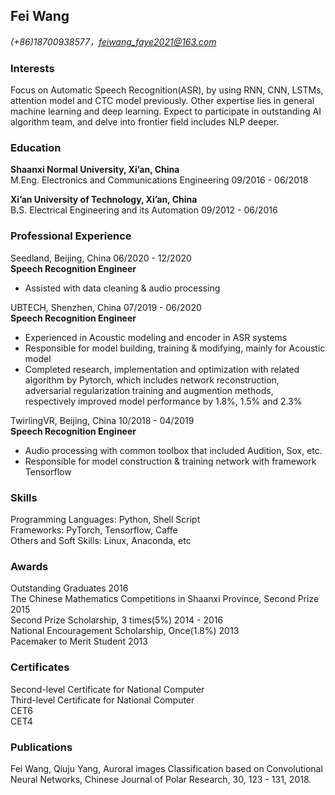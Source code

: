 ## Fei Wang     

*(+86)18700938577，feiwang_faye2021@163.com*

### Interests 

Focus on Automatic Speech Recognition(ASR), by using RNN, CNN, LSTMs, attention model and CTC model previously. Other expertise lies in general machine learning and deep learning. Expect to participate in outstanding AI algorithm team, and delve into frontier field includes NLP deeper.

### Education

**Shaanxi Normal University, Xi’an, China**  
M.Eng. Electronics and Communications Engineering	09/2016 - 06/2018

**Xi’an University of Technology, Xi’an, China**  
B.S. Electrical Engineering and its Automation 	09/2012 - 06/2016    

### Professional Experience 

Seedland, Beijing, China	06/2020 - 12/2020  
**Speech Recognition Engineer**
* Assisted with data cleaning & audio processing 

UBTECH, Shenzhen, China	07/2019 - 06/2020  
**Speech Recognition Engineer**
* Experienced in Acoustic modeling and encoder in ASR systems  
* Responsible for model building, training & modifying, mainly for Acoustic model   
* Completed research, implementation and optimization with related algorithm by Pytorch, which includes network reconstruction, adversarial regularization training and augmention methods, respectively improved model performance by 1.8%, 1.5% and 2.3%  

TwirlingVR, Beijing, China	10/2018 - 04/2019      
**Speech Recognition Engineer**
* Audio processing with common toolbox that included Audition, Sox, etc.  
* Responsible for model construction & training network with framework Tensorflow  

### Skills

Programming Languages: Python, Shell Script  
Frameworks: PyTorch, Tensorflow, Caffe  
Others and Soft Skills: Linux, Anaconda, etc  

### Awards

Outstanding Graduates	 2016  
The Chinese Mathematics Competitions in Shaanxi Province, Second Prize 	2015  
Second Prize Scholarship, 3 times(5%)  	2014 - 2016  
National Encouragement Scholarship, Once(1.8%)	 2013  
Pacemaker to Merit Student 	 2013  

### Certificates

Second-level Certificate for National Computer  
Third-level Certificate for National Computer  
CET6  
CET4  

### Publications

Fei Wang, Qiuju Yang, Auroral images Classification based on Convolutional Neural Networks, Chinese Journal of Polar Research, 30, 123 - 131, 2018.

